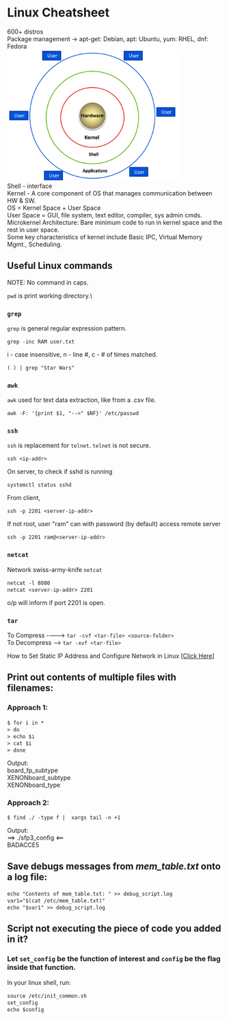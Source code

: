 # Linux Cheatsheet
600+ distros\
Package management -> apt-get: Debian, apt: Ubuntu, yum: RHEL, dnf: Fedora\
<img src="arch.png" width="400">\
Shell - interface\
Kernel - A core component of OS that manages communication between HW & SW.\
OS = Kernel Space + User Space\
User Space = GUI, file system, text editor, compiler, sys admin cmds.\
Microkernel Architecture: Bare minimum code to run in kernel space and the rest in user space.\
Some key characteristics of kernel include Basic IPC, Virtual Memory Mgmt., Scheduling.

## Useful Linux commands
NOTE: No command in caps.

`pwd` is print working directory.\
### `grep`
`grep` is general regular expression pattern.
```
grep -inc RAM user.txt
```
i - case insensitive, n - line #, c - # of times matched.
```
( ) | grep "Star Wars"
```
### `awk`
`awk` used for text data extraction, like from a .csv file.
```
awk -F: '{print $1, "-->" $NF}' /etc/passwd
```
### `ssh`
`ssh` is replacement for `telnet`. `telnet` is not secure.
```
ssh <ip-addr>
```
On server, to check if sshd is running
```
systemctl status sshd
```
From client,
```
ssh -p 2201 <server-ip-addr>
```
If not root, user "ram" can with password (by default) access remote server
```
ssh -p 2201 ram@<server-ip-addr>
```
### `netcat`
Network swiss-army-knife `netcat`
```
netcat -l 8080
netcat <server-ip-addr> 2201
```
o/p will inform if port 2201 is open.
### `tar `
To Compress ----> `tar -cvf <tar-file> <source-folder>`\
To Decompress --> `tar -xvf <tar-file>`

How to Set Static IP Address and Configure Network in Linux [[Click Here](https://www.tecmint.com/set-add-static-ip-address-in-linux/)]

## Print out contents of multiple files with filenames:
### Approach 1:
```
$ for i in *
> do
> echo $i
> cat $i
> done
```
Output:\
board_fp_subtype\
XENONboard_subtype\
XENONboard_type

### Approach 2:
```
$ find ./ -type f |  xargs tail -n +1
```
Output:\
==> ./sfp3_config <==\
BADACCE5

## Save debugs messages from *mem_table.txt* onto a log file:
```
echo "Contents of mem_table.txt: " >> debug_script.log
var1="$(cat /etc/mem_table.txt)"
echo "$var1" >> debug_script.log
```

## Script not executing the piece of code you added in it?
### Let `set_config` be the function of interest and `config` be the flag inside that function.
In your linux shell, run:
```
source /etc/init_common.sh
set_config
echo $config
```
